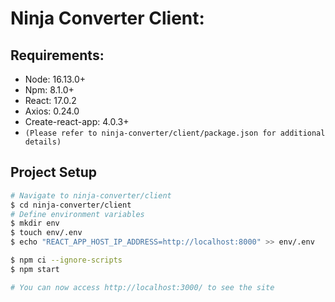 # Ninja Converter Client:

## Requirements:
- Node: 16.13.0+
- Npm: 8.1.0+
- React: 17.0.2
- Axios: 0.24.0
- Create-react-app: 4.0.3+
- `(Please refer to ninja-converter/client/package.json for additional details)`
## Project Setup

```bash
# Navigate to ninja-converter/client
$ cd ninja-converter/client
# Define environment variables
$ mkdir env
$ touch env/.env
$ echo "REACT_APP_HOST_IP_ADDRESS=http://localhost:8000" >> env/.env

$ npm ci --ignore-scripts
$ npm start

# You can now access http://localhost:3000/ to see the site
```

